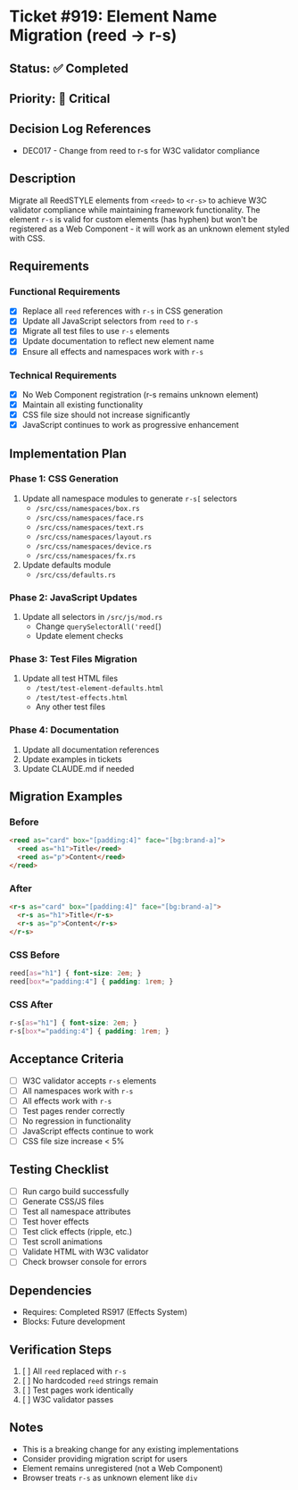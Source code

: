 # Ticket #919: Element Name Migration (reed → r-s)

## Status: ✅ Completed

## Priority: 🔴 Critical

## Decision Log References
- DEC017 - Change from reed to r-s for W3C validator compliance

## Description
Migrate all ReedSTYLE elements from `<reed>` to `<r-s>` to achieve W3C validator compliance while maintaining framework functionality. The element `r-s` is valid for custom elements (has hyphen) but won't be registered as a Web Component - it will work as an unknown element styled with CSS.

## Requirements

### Functional Requirements
- [x] Replace all `reed` references with `r-s` in CSS generation
- [x] Update all JavaScript selectors from `reed` to `r-s`
- [x] Migrate all test files to use `r-s` elements
- [x] Update documentation to reflect new element name
- [x] Ensure all effects and namespaces work with `r-s`

### Technical Requirements
- [x] No Web Component registration (r-s remains unknown element)
- [x] Maintain all existing functionality
- [x] CSS file size should not increase significantly
- [x] JavaScript continues to work as progressive enhancement

## Implementation Plan

### Phase 1: CSS Generation
1. Update all namespace modules to generate `r-s[` selectors
   - `/src/css/namespaces/box.rs`
   - `/src/css/namespaces/face.rs`
   - `/src/css/namespaces/text.rs`
   - `/src/css/namespaces/layout.rs`
   - `/src/css/namespaces/device.rs`
   - `/src/css/namespaces/fx.rs`
2. Update defaults module
   - `/src/css/defaults.rs`

### Phase 2: JavaScript Updates
1. Update all selectors in `/src/js/mod.rs`
   - Change `querySelectorAll('reed[`)
   - Update element checks

### Phase 3: Test Files Migration
1. Update all test HTML files
   - `/test/test-element-defaults.html`
   - `/test/test-effects.html`
   - Any other test files

### Phase 4: Documentation
1. Update all documentation references
2. Update examples in tickets
3. Update CLAUDE.md if needed

## Migration Examples

### Before
```html
<reed as="card" box="[padding:4]" face="[bg:brand-a]">
  <reed as="h1">Title</reed>
  <reed as="p">Content</reed>
</reed>
```

### After
```html
<r-s as="card" box="[padding:4]" face="[bg:brand-a]">
  <r-s as="h1">Title</r-s>
  <r-s as="p">Content</r-s>
</r-s>
```

### CSS Before
```css
reed[as="h1"] { font-size: 2em; }
reed[box*="padding:4"] { padding: 1rem; }
```

### CSS After
```css
r-s[as="h1"] { font-size: 2em; }
r-s[box*="padding:4"] { padding: 1rem; }
```

## Acceptance Criteria
- [ ] W3C validator accepts `r-s` elements
- [ ] All namespaces work with `r-s`
- [ ] All effects work with `r-s`
- [ ] Test pages render correctly
- [ ] No regression in functionality
- [ ] JavaScript effects continue to work
- [ ] CSS file size increase < 5%

## Testing Checklist
- [ ] Run cargo build successfully
- [ ] Generate CSS/JS files
- [ ] Test all namespace attributes
- [ ] Test hover effects
- [ ] Test click effects (ripple, etc.)
- [ ] Test scroll animations
- [ ] Validate HTML with W3C validator
- [ ] Check browser console for errors

## Dependencies
- Requires: Completed RS917 (Effects System)
- Blocks: Future development

## Verification Steps
1. [ ] All `reed` replaced with `r-s`
2. [ ] No hardcoded `reed` strings remain
3. [ ] Test pages work identically
4. [ ] W3C validator passes

## Notes
- This is a breaking change for any existing implementations
- Consider providing migration script for users
- Element remains unregistered (not a Web Component)
- Browser treats `r-s` as unknown element like `div`